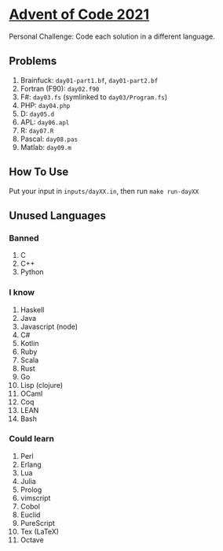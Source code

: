[Advent of Code 2021](https://adventofcode.com/2021)
====================================================

Personal Challenge: Code each solution in a different language.

Problems
--------

1. Brainfuck: `day01-part1.bf`, `day01-part2.bf`
1. Fortran (F90): `day02.f90`
1. F#: `day03.fs` (symlinked to `day03/Program.fs`)
1. PHP: `day04.php`
1. D: `day05.d`
1. APL: `day06.apl`
1. R: `day07.R`
1. Pascal: `day08.pas`
1. Matlab: `day09.m`

How To Use
----------

Put your input in `inputs/dayXX.in`, then run `make run-dayXX`

Unused Languages
----------------

### Banned
1. C
1. C++
1. Python

### I know

1. Haskell
1. Java
1. Javascript (node)
1. C#
1. Kotlin
1. Ruby
1. Scala
1. Rust
1. Go
1. Lisp (clojure)
1. OCaml
1. Coq
1. LEAN
1. Bash

### Could learn

1. Perl
1. Erlang
1. Lua
1. Julia
1. Prolog
1. vimscript
1. Cobol
1. Euclid
1. PureScript
1. Tex (LaTeX)
1. Octave

